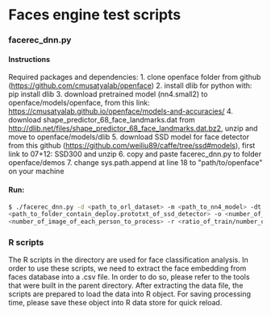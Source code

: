 # Faces engine test scripts

### facerec_dnn.py
#### Instructions 

Required packages and dependencies:
    1. clone openface folder from github (https://github.com/cmusatyalab/openface)
    2. install dlib for python with: pip install dlib
    3. download pretrained model (nn4.small2) to openface/models/openface, from this link: https://cmusatyalab.github.io/openface/models-and-accuracies/
    4. download shape_predictor_68_face_landmarks.dat from http://dlib.net/files/shape_predictor_68_face_landmarks.dat.bz2, unzip and move to openface/models/dlib
    5. download SSD model for face detector from this github (https://github.com/weiliu89/caffe/tree/ssd#models), first link to 07+12: SSD300 and unzip
    6. copy and paste facerec_dnn.py to folder openface/demos
    7. change sys.path.append at line 18 to "path/to/openface" on your machine

#### Run:

```bash   
$ ./facerec_dnn.py -d <path_to_orl_dataset> -m <path_to_nn4_model> -dt \ 
<path_to_folder_contain_deploy.prototxt_of_ssd_detector> -o <number_of_person_to_test> -s \
<number_of_image_of_each_person_to_process> -r <ratio_of_train/number_of_processed_images>
```

### R scripts

The R scripts in the directory are used for face classification analysis. In order to use these scripts, we need to extract the face embedding from faces database into a .csv file. In order to do so, please refer to the tools that were built in the parent directory. After extracting the data file, the scripts are prepared to load the data into R object. For saving processing time, please save these object into R data store for quick reload. 
